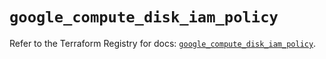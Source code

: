 # `google_compute_disk_iam_policy`

Refer to the Terraform Registry for docs: [`google_compute_disk_iam_policy`](https://registry.terraform.io/providers/hashicorp/google-beta/5.29.1/docs/resources/google_compute_disk_iam_policy).

